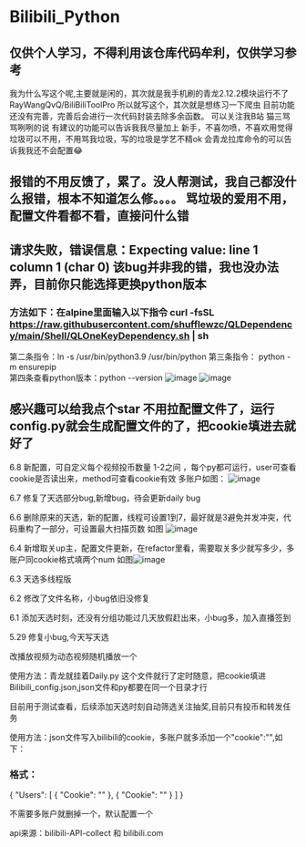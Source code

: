 # Bilibili_Python
## 仅供个人学习，不得利用该仓库代码牟利，仅供学习参考
我为什么写这个呢,主要就是闲的，其次就是我手机刷的青龙2.12.2模块运行不了 RayWangQvQ/BiliBiliToolPro 所以就写这个，其次就是想练习一下爬虫
目前功能还没有完善，完善后会进行一次代码封装去除多余函数。
可以关注我B站 猫三骂骂咧咧的说
有建议的功能可以告诉我我尽量加上
新手，不喜勿喷，不喜欢用觉得垃圾可以不用，不用骂我垃圾，写的垃圾是学艺不精ok
会青龙拉库命令的可以告诉我我还不会配置😂
## 报错的不用反馈了，累了。没人帮测试，我自己都没什么报错，根本不知道怎么修。。。。 骂垃圾的爱用不用，配置文件看都不看，直接问什么错

## 请求失败，错误信息：Expecting value: line 1 column 1 (char 0) 该bug并非我的错，我也没办法弄，目前你只能选择更换python版本
### 方法如下：在alpine里面输入以下指令 curl -fsSL https://raw.githubusercontent.com/shufflewzc/QLDependency/main/Shell/QLOneKeyDependency.sh | sh
第二条指令：ln -s /usr/bin/python3.9 /usr/bin/python
第三条指令： python -m ensurepip  
第四条查看python版本：python --version
![image](https://user-images.githubusercontent.com/63834404/173025386-e3cafe03-05f4-4596-a548-f35ef5368d24.png)
![image](https://user-images.githubusercontent.com/63834404/173025446-7eaf32e1-e43a-4ca9-bb5e-0a0f357e1ed4.png)

## 感兴趣可以给我点个star  不用拉配置文件了，运行config.py就会生成配置文件的了，把cookie填进去就好了

6.8 新配置，可自定义每个视频投币数量 1-2之间 ，每个py都可运行，user可查看cookie是否读出来，method可查看cookie有效 多账户如图：
![image](https://user-images.githubusercontent.com/63834404/172534292-379beceb-fa2d-42dc-ab4e-39cb965181fc.png)

6.7 修复了天选部分bug,新增bug，待会更新daily bug

6.6 删除原来的天选，新的配置，线程可设置1到7，最好就是3避免并发冲突，代码重构了一部分，可设置最大扫描页数 如图 ![image](https://user-images.githubusercontent.com/63834404/172145153-d9772e37-55df-4455-b6e3-e616fdc32469.png)


6.4 新增取关up主，配置文件更新，在refactor里看，需要取关多少就写多少，多账户同cookie格式填两个num 如图![image](https://user-images.githubusercontent.com/63834404/171981480-0dff8dea-f96f-4aef-82e0-7e85e333de39.png)


6.3 天选多线程版

6.2 修改了文件名称，小bug依旧没修复

6.1 添加天选时刻，还没有分组功能过几天放假赶出来，小bug多，加入直播签到

5.29 修复小bug,今天写天选

改播放视频为动态视频随机播放一个
 
使用方法：青龙就挂着Daily.py 这个文件就行了定时随意，把cookie填进Bilibili_config.json,json文件和py都要在同一个目录才行

目前用于测试查看，后续添加天选时刻自动筛选关注抽奖,目前只有投币和转发任务

使用方法：json文件写入bilibili的cookie，多账户就多添加一个"cookie":"",如下：

### 格式：
{
  "Users": [
    {
      "Cookie": ""
    },
    {
      "Cookie": ""
    }
  ]
}


不需要多账户就删掉一个，默认配置一个

api来源：bilibili-API-collect   和  bilibili.com
